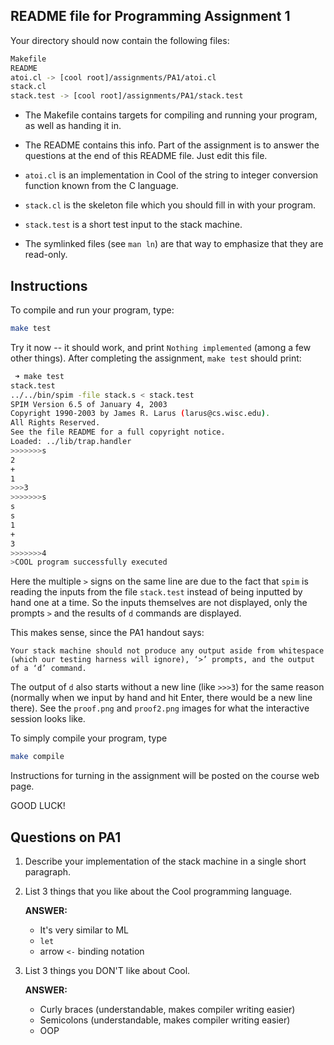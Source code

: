 ## README file for Programming Assignment 1

Your directory should now contain the following files:

```bash
Makefile
README
atoi.cl -> [cool root]/assignments/PA1/atoi.cl
stack.cl
stack.test -> [cool root]/assignments/PA1/stack.test
```

- The Makefile contains targets for compiling and running your program, as well as handing it in.

- The README contains this info. Part of the assignment is to answer the questions at the end of this README file. Just edit this file.
- `atoi.cl` is an implementation in Cool of the string to integer conversion function known from the C language.
- `stack.cl` is the skeleton file which you should fill in with your program.
- `stack.test` is a short test input to the stack machine.
- The symlinked files (see `man ln`) are that way to emphasize that they are read-only.

## Instructions

To compile and run your program, type:
```bash
make test
```
Try it now -- it should work, and print `Nothing implemented` (among a few other things). After completing the assignment, `make test` should print:
```bash
 ➜ make test
stack.test
../../bin/spim -file stack.s < stack.test
SPIM Version 6.5 of January 4, 2003
Copyright 1990-2003 by James R. Larus (larus@cs.wisc.edu).
All Rights Reserved.
See the file README for a full copyright notice.
Loaded: ../lib/trap.handler
>>>>>>>s
2
+
1
>>>3
>>>>>>>s
s
s
1
+
3
>>>>>>>4
>COOL program successfully executed
```
Here the multiple `>` signs on the same line are due to the fact that `spim` is reading the inputs from the file `stack.test` instead of being inputted by hand one at a time. So the inputs themselves are not displayed, only the prompts `>` and the results of `d` commands are displayed.

This makes sense, since the PA1 handout says:
```
Your stack machine should not produce any output aside from whitespace (which our testing harness will ignore), ‘>’ prompts, and the output of a ‘d’ command.
```

The output of `d` also starts without a new line (like `>>>3`) for the same reason (normally when we input by hand and hit Enter, there would be a new line there). See the `proof.png` and `proof2.png` images for what the interactive session looks like.

To simply compile your program, type
```bash
make compile
```
Instructions for turning in the assignment will be posted on the course web page.

GOOD LUCK!

## Questions on PA1

1. Describe your implementation of the stack machine in a single short
   paragraph.

2. List 3 things that you like about the Cool programming language.

    **ANSWER:**
    - It's very similar to ML
    - `let`
    - arrow `<-` binding notation

3. List 3 things you DON'T like about Cool.

    **ANSWER:**
    - Curly braces (understandable, makes compiler writing easier)
    - Semicolons (understandable, makes compiler writing easier)
    - OOP